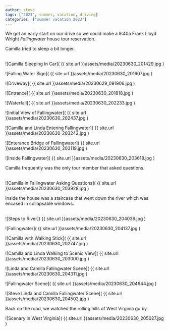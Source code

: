 ```yaml
---
author: steve
tags: ["2023", summer, vacation, driving]
categories: ["summer vacation 2023"]
---
```

We got an early start on our drive so we could make a 9:40a Frank Lloyd Wright *Fallingwater* house tour reservation.  

Camilla tried to sleep a bit longer.  
<br/>

![Camilla Sleeping In Car]( {{ site.url }}assets/media/20230630_201429.jpg )
<br/>

![Falling Water Sign]( {{ site.url }}assets/media/20230630_201607.jpg )
<br/>

![Driveway]( {{ site.url }}assets/media/20230629_091906.jpg )
<br/>

![Entrance]( {{ site.url }}assets/media/20230630_201818.jpg )
<br/>

![Waterfall]( {{ site.url }}assets/media/20230630_202233.jpg )
<br/>

![Initial View of Fallingwater]( {{ site.url }}assets/media/20230630_202437.jpg )
<br/>

![Camilla and Linda Entering Fallingwater]( {{ site.url }}assets/media/20230630_203242.jpg )
<br/>

![Enterance Bridge of Fallingwater]( {{ site.url }}assets/media/20230630_203119.jpg )
<br/>

![Inside Fallingwater]( {{ site.url }}assets/media/20230630_203618.jpg )
<br/>

Camilla frequently was the only tour member that asked questions.  
<br/>

![Camilla in Fallingwater Asking Questions]( {{ site.url }}assets/media/20230630_203928.jpg )
<br/>

Inside the house was a staircase that went down the river which was encased in collapsable windows.  
<br/>

![Steps to River]( {{ site.url }}assets/media/20230630_204039.jpg )
<br/>

![Fallingwater]( {{ site.url }}assets/media/20230630_204137.jpg )
<br/>

![Camilla with Walking Stick]( {{ site.url }}assets/media/20230630_202747.jpg )
<br/>

![Camilla and Linda Walking to Scenic View]( {{ site.url }}assets/media/20230630_203000.jpg )
<br/>

![Linda and Camilla Fallingwater Scene]( {{ site.url }}assets/media/20230630_204311.jpg )
<br/>

![Fallingwater Scene]( {{ site.url }}assets/media/20230630_204644.jpg )
<br/>

![Steve Linda and Camilla Fallingwater Scene]( {{ site.url }}assets/media/20230630_204502.jpg )
<br/>

Back on the road, we watched the rolling hills of West Virginia go by.
<br/>

![Scenary in West Virginia]( {{ site.url }}assets/media/20230630_205027.jpg )
<br/>
